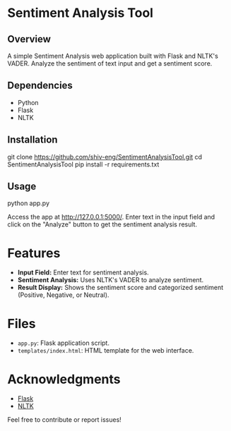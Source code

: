 # Sentiment Analysis Tool

## Overview
A simple Sentiment Analysis web application built with Flask and NLTK's VADER. Analyze the sentiment of text input and get a sentiment score.

## Dependencies
- Python
- Flask
- NLTK

## Installation

git clone https://github.com/shiv-eng/SentimentAnalysisTool.git
cd SentimentAnalysisTool
pip install -r requirements.txt

## Usage
python app.py

Access the app at http://127.0.0.1:5000/. Enter text in the input field and click on the "Analyze" button to get the sentiment analysis result.

# Features

- **Input Field:** Enter text for sentiment analysis.
- **Sentiment Analysis:** Uses NLTK's VADER to analyze sentiment.
- **Result Display:** Shows the sentiment score and categorized sentiment (Positive, Negative, or Neutral).

# Files

- `app.py`: Flask application script.
- `templates/index.html`: HTML template for the web interface.


# Acknowledgments

- [Flask](https://flask.palletsprojects.com/)
- [NLTK](https://www.nltk.org/)

Feel free to contribute or report issues!



